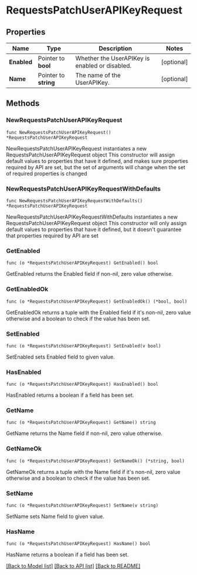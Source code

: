 # RequestsPatchUserAPIKeyRequest

## Properties

Name | Type | Description | Notes
------------ | ------------- | ------------- | -------------
**Enabled** | Pointer to **bool** | Whether the UserAPIKey is enabled or disabled. | [optional] 
**Name** | Pointer to **string** | The name of the UserAPIKey. | [optional] 

## Methods

### NewRequestsPatchUserAPIKeyRequest

`func NewRequestsPatchUserAPIKeyRequest() *RequestsPatchUserAPIKeyRequest`

NewRequestsPatchUserAPIKeyRequest instantiates a new RequestsPatchUserAPIKeyRequest object
This constructor will assign default values to properties that have it defined,
and makes sure properties required by API are set, but the set of arguments
will change when the set of required properties is changed

### NewRequestsPatchUserAPIKeyRequestWithDefaults

`func NewRequestsPatchUserAPIKeyRequestWithDefaults() *RequestsPatchUserAPIKeyRequest`

NewRequestsPatchUserAPIKeyRequestWithDefaults instantiates a new RequestsPatchUserAPIKeyRequest object
This constructor will only assign default values to properties that have it defined,
but it doesn't guarantee that properties required by API are set

### GetEnabled

`func (o *RequestsPatchUserAPIKeyRequest) GetEnabled() bool`

GetEnabled returns the Enabled field if non-nil, zero value otherwise.

### GetEnabledOk

`func (o *RequestsPatchUserAPIKeyRequest) GetEnabledOk() (*bool, bool)`

GetEnabledOk returns a tuple with the Enabled field if it's non-nil, zero value otherwise
and a boolean to check if the value has been set.

### SetEnabled

`func (o *RequestsPatchUserAPIKeyRequest) SetEnabled(v bool)`

SetEnabled sets Enabled field to given value.

### HasEnabled

`func (o *RequestsPatchUserAPIKeyRequest) HasEnabled() bool`

HasEnabled returns a boolean if a field has been set.

### GetName

`func (o *RequestsPatchUserAPIKeyRequest) GetName() string`

GetName returns the Name field if non-nil, zero value otherwise.

### GetNameOk

`func (o *RequestsPatchUserAPIKeyRequest) GetNameOk() (*string, bool)`

GetNameOk returns a tuple with the Name field if it's non-nil, zero value otherwise
and a boolean to check if the value has been set.

### SetName

`func (o *RequestsPatchUserAPIKeyRequest) SetName(v string)`

SetName sets Name field to given value.

### HasName

`func (o *RequestsPatchUserAPIKeyRequest) HasName() bool`

HasName returns a boolean if a field has been set.


[[Back to Model list]](../README.md#documentation-for-models) [[Back to API list]](../README.md#documentation-for-api-endpoints) [[Back to README]](../README.md)



